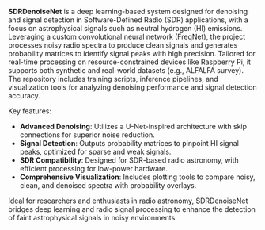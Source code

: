 **SDRDenoiseNet** is a deep learning-based system designed for denoising and signal detection in Software-Defined Radio (SDR) applications, with a focus on astrophysical signals such as neutral hydrogen (HI) emissions. Leveraging a custom convolutional neural network (FreqNet), the project processes noisy radio spectra to produce clean signals and generates probability matrices to identify signal peaks with high precision. Tailored for real-time processing on resource-constrained devices like Raspberry Pi, it supports both synthetic and real-world datasets (e.g., ALFALFA survey). The repository includes training scripts, inference pipelines, and visualization tools for analyzing denoising performance and signal detection accuracy.

Key features:
- **Advanced Denoising**: Utilizes a U-Net-inspired architecture with skip connections for superior noise reduction.
- **Signal Detection**: Outputs probability matrices to pinpoint HI signal peaks, optimized for sparse and weak signals.
- **SDR Compatibility**: Designed for SDR-based radio astronomy, with efficient processing for low-power hardware.
- **Comprehensive Visualization**: Includes plotting tools to compare noisy, clean, and denoised spectra with probability overlays.

Ideal for researchers and enthusiasts in radio astronomy, SDRDenoiseNet bridges deep learning and radio signal processing to enhance the detection of faint astrophysical signals in noisy environments.
